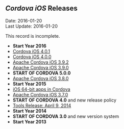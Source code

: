 ## *Cordova iOS* Releases ##
Date: 2016-01-20<br>
Last Update: 2016-01-20

This record is incomplete.

- **Start Year 2016**
- [Cordova iOS 4.0.1](https://cordova.apache.org/announcements/2015/12/18/cordova-ios-4.0.1.html)
- [Cordova iOS 4.0.0](https://cordova.apache.org/announcements/2015/12/08/cordova-ios-4.0.0.html)
- [Apache Cordova iOS 3.9.2](https://cordova.apache.org/announcements/2015/11/02/cordova-ios-3.9.2.html)
- [Apache Cordova iOS 3.9.0](https://cordova.apache.org/announcements/2015/08/04/cordova-ios-3.9.0.html)
- **START OF CORDOVA 5.0.0** 
- [Apache Cordova iOS 3.8.0](https://cordova.apache.org/announcements/2015/02/25/cordova-ios-3.8.0.html)
- **Start Year 2015**
- [iOS 64-bit apps in Cordova](https://cordova.apache.org/announcements/2014/11/25/ios-64bit.html)
- [Apache Cordova iOS 3.7.0](https://cordova.apache.org/announcements/2014/11/06/cordova-ios-3.7.0.html)
- **START OF CORDOVA 4.0** and new release policy
- [Tools Release: April 9, 2014](https://cordova.apache.org/news/2014/04/09/tools-ios-release.html)
- **Start Year 2014**
- **START OF CORDOVA 3.0** and new version system
- **Start Year 2013**
